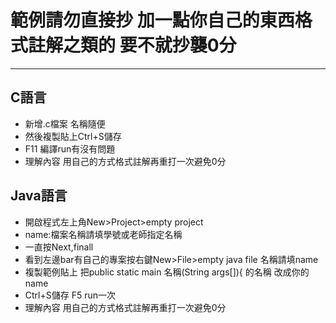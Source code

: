 # 範例請勿直接抄 加一點你自己的東西格式註解之類的 要不就抄襲0分 #
---
## C語言
* 新增.c檔案 名稱隨便
* 然後複製貼上Ctrl+S儲存
* F11 編譯run有沒有問題
* 理解內容 用自己的方式格式註解再重打一次避免0分
## Java語言
* 開啟程式左上角New>Project>empty project
* name:檔案名稱請填學號或老師指定名稱
* 一直按Next,finall
* 看到左邊bar有自己的專案按右鍵New>File>empty java file 名稱請填name
* 複製範例貼上 把public static main 名稱(String args[]){ 的名稱 改成你的name
* Ctrl+S儲存 F5 run一次
* 理解內容 用自己的方式格式註解再重打一次避免0分

